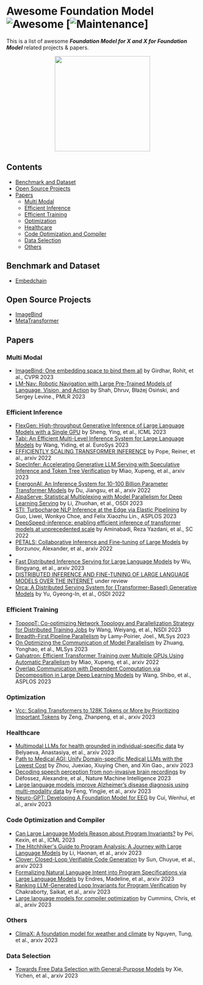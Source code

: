 # Awesome Foundation Model ![Awesome](https://cdn.rawgit.com/sindresorhus/awesome/d7305f38d29fed78fa85652e3a63e154dd8e8829/media/badge.svg) [![Maintenance](https://img.shields.io/badge/Maintained%3F-YES-green.svg)] 

This is a list of awesome _**Foundation Model for X and X for Foundation Model**_ related projects & papers. 

<p align="center">
  <img width="250" src="https://camo.githubusercontent.com/1131548cf666e1150ebd2a52f44776d539f06324/68747470733a2f2f63646e2e7261776769742e636f6d2f73696e647265736f726875732f617765736f6d652f6d61737465722f6d656469612f6c6f676f2e737667" "Awesome!">
</p>

## Contents
- [Benchmark and Dataset](#benchmark-and-dataset)
- [Open Source Projects](#open-source-projects)
- [Papers](#papers)
  - [Multi Modal](#multi-modal)
  - [Efficient Inference](#efficient-inference)
  - [Efficient Training](#efficient-training)
  - [Optimization](#optimization)
  - [Healthcare](#healthcare)
  - [Code Optimization and Compiler](#code-optimization-and-compiler)
  - [Data Selection](#data-selection)
  - [Others](#others)

## Benchmark and Dataset
- [Embedchain](https://github.com/embedchain/embedchain)
  
## Open Source Projects
- [ImageBind](https://github.com/facebookresearch/ImageBind)
- [MetaTransformer](https://github.com/invictus717/MetaTransformer)

## Papers

### Multi Modal
- [ImageBind: One embedding space to bind them all](https://openaccess.thecvf.com/content/CVPR2023/papers/Girdhar_ImageBind_One_Embedding_Space_To_Bind_Them_All_CVPR_2023_paper.pdf) by Girdhar, Rohit, et al., CVPR 2023
- [LM-Nav: Robotic Navigation with Large Pre-Trained Models of Language, Vision, and Action](https://arxiv.org/pdf/2207.04429.pdf) by Shah, Dhruv, Błażej Osiński, and Sergey Levine., PMLR 2023

### Efficient Inference 
- [FlexGen: High-throughput Generative Inference of Large Language Models with a Single GPU](https://arxiv.org/pdf/2303.06865) by Sheng, Ying, et al., ICML 2023
- [Tabi: An Efficient Multi-Level Inference System for Large Language Models](https://dl.acm.org/doi/pdf/10.1145/3552326.3587438?casa_token=2Ju1tOw9-OQAAAAA:JiW7lFRbuCbNQp8JxLKq0_Fu5O2HnPKnCtXSBuWYiW0HOJa5AhUEhvaAQVBVoyDN0qAgI2abM73h20A) by Wang, Yiding, et al. EuroSys 2023
- [EFFICIENTLY SCALING TRANSFORMER INFERENCE](https://arxiv.org/pdf/2211.05102) by Pope, Reiner, et al., arxiv 2022
- [SpecInfer: Accelerating Generative LLM Serving with Speculative Inference and Token Tree Verification](https://arxiv.org/pdf/2305.09781) by Miao, Xupeng, et al., arxiv 2023
- [EnergonAI: An Inference System for 10-100 Billion Parameter Transformer Models](https://arxiv.org/pdf/2209.02341) by Du, Jiangsu, et al., arxiv 2022
- [AlpaServe: Statistical Multiplexing with Model Parallelism for Deep Learning Serving](https://arxiv.org/pdf/2302.11665) by Li, Zhuohan, et al., OSDI 2023
- [STI: Turbocharge NLP Inference at the Edge via Elastic Pipelining](https://dl.acm.org/doi/pdf/10.1145/3575693.3575698) by Guo, Liwei, Wonkyo Choe, and Felix Xiaozhu Lin., ASPLOS 2023
- [DeepSpeed-inference: enabling efficient inference of transformer models at unprecedented scale](https://ieeexplore.ieee.org/iel7/10046045/10045783/10046087.pdf?casa_token=-l-VUdoAL9cAAAAA:Zt9pbjDGwTuqtX-RSm6Np74l4mUYuPp6ls_xH-wdaIPQig-A6UduT7xDn8Wcsv05W1imTH08mhU) by Aminabadi, Reza Yazdani, et al., SC 2022
- [PETALS: Collaborative Inference and Fine-tuning of Large Models](https://arxiv.org/pdf/2209.01188) by Borzunov, Alexander, et al., arxiv 2022
- 
- [Fast Distributed Inference Serving for Large Language Models](https://arxiv.org/pdf/2305.05920) by Wu, Bingyang, et al., arxiv 2023
- [DISTRIBUTED INFERENCE AND FINE-TUNING OF LARGE LANGUAGE MODELS OVER THE INTERNET](https://openreview.net/pdf?id=HLQyRgRnoXo) under review
- [Orca: A Distributed Serving System for {Transformer-Based} Generative Models](https://www.usenix.org/system/files/osdi22-yu.pdf) by Yu, Gyeong-In, et al., OSDI 2022

### Efficient Training
- [TopoopT: Co-optimizing Network Topology and Parallelization Strategy for Distributed Training Jobs](https://www.usenix.org/system/files/nsdi23-wang-weiyang.pdf) by Wang, Weiyang, et al., NSDI 2023
- [Breadth-First Pipeline Parallelism](https://arxiv.org/pdf/2211.05953) by Lamy-Poirier, Joel., MLSys 2023
- [On Optimizing the Communication of Model Parallelism](https://arxiv.org/pdf/2211.05322.pdf) by Zhuang, Yonghao, et al., MLSys 2023
- [Galvatron: Efficient Transformer Training over Multiple GPUs Using Automatic Parallelism](https://arxiv.org/pdf/2211.13878) by Miao, Xupeng, et al., arxiv 2022
- [Overlap Communication with Dependent Computation via Decomposition in Large Deep Learning Models](https://dl.acm.org/doi/pdf/10.1145/3567955.3567959) by Wang, Shibo, et al., ASPLOS 2023
  
### Optimization 
- [Vcc: Scaling Transformers to 128K Tokens or More by Prioritizing Important Tokens](https://arxiv.org/pdf/2305.04241) by Zeng, Zhanpeng, et al., arxiv 2023

### Healthcare
- [Multimodal LLMs for health grounded in individual-specific data](https://arxiv.org/pdf/2307.09018) by Belyaeva, Anastasiya, et al., arxiv 2023
- [Path to Medical AGI: Unify Domain-specific Medical LLMs with the Lowest Cost](https://arxiv.org/pdf/2306.10765) by Zhou, Juexiao, Xiuying Chen, and Xin Gao., arxiv 2023
- [Decoding speech perception from non-invasive brain recordings](https://www.nature.com/articles/s42256-023-00714-5) by Défossez, Alexandre, et al., Nature Machine Intelligence 2023
- [Large language models improve Alzheimer’s disease diagnosis using multi-modality data](https://arxiv.org/pdf/2305.19280) by Feng, Yingjie, et al., arxiv 2023
- [Neuro-GPT: Developing A Foundation Model for EEG](https://arxiv.org/pdf/2311.03764) by Cui, Wenhui, et al., arxiv 2023

### Code Optimization and Compiler
- [Can Large Language Models Reason about Program Invariants?](https://openreview.net/pdf?id=mXv2aVqUGG) by Pei, Kexin, et al., ICML 2023
- [The Hitchhiker's Guide to Program Analysis: A Journey with Large Language Models](https://arxiv.org/pdf/2308.00245) by Li, Haonan, et al., arxiv 2023
- [Clover: Closed-Loop Verifiable Code Generation](https://arxiv.org/pdf/2310.17807) by Sun, Chuyue, et al., arxiv 2023
- [Formalizing Natural Language Intent into Program Specifications via Large Language Models](https://arxiv.org/pdf/2310.01831) by Endres, Madeline, et al., arxiv 2023
- [Ranking LLM-Generated Loop Invariants for Program Verification](https://arxiv.org/pdf/2310.09342) by Chakraborty, Saikat, et al., arxiv 2023
- [Large language models for compiler optimization](https://arxiv.org/pdf/2309.07062) by Cummins, Chris, et al., arxiv 2023

### Others
- [ClimaX: A foundation model for weather and climate](https://arxiv.org/pdf/2301.10343) by Nguyen, Tung, et al., arxiv 2023

### Data Selection
- [Towards Free Data Selection with General-Purpose Models](https://arxiv.org/pdf/2309.17342) by Xie, Yichen, et al., arxiv 2023



